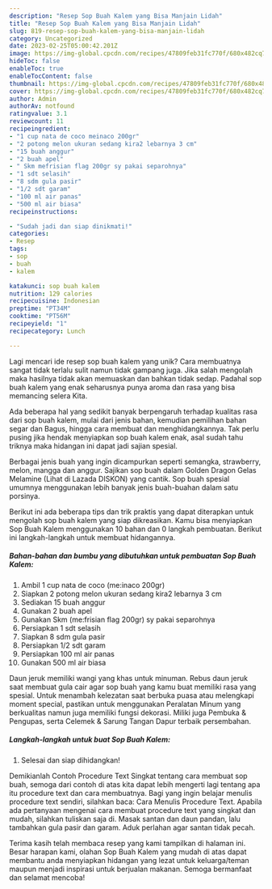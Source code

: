 ```yaml
---
description: "Resep Sop Buah Kalem yang Bisa Manjain Lidah"
title: "Resep Sop Buah Kalem yang Bisa Manjain Lidah"
slug: 819-resep-sop-buah-kalem-yang-bisa-manjain-lidah
category: Uncategorized
date: 2023-02-25T05:00:42.201Z
image: https://img-global.cpcdn.com/recipes/47809feb31fc770f/680x482cq70/sop-buah-kalem-foto-resep-utama.jpg
hideToc: false
enableToc: true
enableTocContent: false
thumbnail: https://img-global.cpcdn.com/recipes/47809feb31fc770f/680x482cq70/sop-buah-kalem-foto-resep-utama.jpg
cover: https://img-global.cpcdn.com/recipes/47809feb31fc770f/680x482cq70/sop-buah-kalem-foto-resep-utama.jpg
author: Admin
authorAv: notfound
ratingvalue: 3.1
reviewcount: 11
recipeingredient:
- "1 cup nata de coco meinaco 200gr"
- "2 potong melon ukuran sedang kira2 lebarnya 3 cm"
- "15 buah anggur"
- "2 buah apel"
- " Skm mefrisian flag 200gr sy pakai separohnya"
- "1 sdt selasih"
- "8 sdm gula pasir"
- "1/2 sdt garam"
- "100 ml air panas"
- "500 ml air biasa"
recipeinstructions:

- "Sudah jadi dan siap dinikmati!"
categories:
- Resep
tags:
- sop
- buah
- kalem

katakunci: sop buah kalem 
nutrition: 129 calories
recipecuisine: Indonesian
preptime: "PT34M"
cooktime: "PT56M"
recipeyield: "1"
recipecategory: Lunch

---
```





Lagi mencari ide resep sop buah kalem yang unik? Cara membuatnya sangat tidak terlalu sulit namun tidak gampang juga. Jika salah mengolah maka hasilnya tidak akan memuaskan dan bahkan tidak sedap. Padahal sop buah kalem yang enak seharusnya punya aroma dan rasa yang bisa memancing selera Kita.





Ada beberapa hal yang sedikit banyak berpengaruh terhadap kualitas rasa dari sop buah kalem, mulai dari jenis bahan, kemudian pemilihan bahan segar dan Bagus, hingga cara membuat dan menghidangkannya. Tak perlu pusing jika hendak menyiapkan sop buah kalem enak,      asal sudah tahu triknya maka hidangan ini dapat jadi sajian spesial.














Berbagai jenis buah yang ingin dicampurkan seperti semangka, strawberry, melon, mangga dan anggur. Sajikan sop buah dalam Golden Dragon Gelas Melamine (Lihat di Lazada DISKON) yang cantik. Sop buah spesial umumnya menggunakan lebih banyak jenis buah-buahan dalam satu porsinya.






Berikut ini ada beberapa tips dan trik praktis yang dapat diterapkan untuk mengolah sop buah kalem yang siap dikreasikan. Kamu bisa menyiapkan Sop Buah Kalem menggunakan 10 bahan dan 0 langkah pembuatan. Berikut ini langkah-langkah untuk membuat hidangannya.

<!--inarticleads1-->

##### Bahan-bahan dan bumbu yang dibutuhkan untuk pembuatan Sop Buah Kalem:

1. Ambil 1 cup nata de coco (me:inaco 200gr)
1. Siapkan 2 potong melon ukuran sedang kira2 lebarnya 3 cm
1. Sediakan 15 buah anggur
1. Gunakan 2 buah apel
1. Gunakan  Skm (me:frisian flag 200gr) sy pakai separohnya
1. Persiapkan 1 sdt selasih
1. Siapkan 8 sdm gula pasir
1. Persiapkan 1/2 sdt garam
1. Persiapkan 100 ml air panas
1. Gunakan 500 ml air biasa


Daun jeruk memiliki wangi yang khas untuk minuman. Rebus daun jeruk saat membuat gula cair agar sop buah yang kamu buat memiliki rasa yang spesial. Untuk menambah kelezatan saat berbuka puasa atau melengkapi moment special, pastikan untuk menggunakan Peralatan Minum yang berkualitas namun juga memiliki fungsi dekorasi. Miliki juga Pembuka &amp; Pengupas, serta Celemek &amp; Sarung Tangan Dapur terbaik persembahan. 

<!--inarticleads2-->

##### Langkah-langkah untuk buat Sop Buah Kalem:


1. Selesai dan siap dihidangkan!

Demikianlah Contoh Procedure Text Singkat tentang cara membuat sop buah, semoga dari contoh di atas kita dapat lebih mengerti lagi tentang apa itu procedure text dan cara membuatnya. Bagi yang ingin belajar menulis procedure text sendiri, silahkan baca: Cara Menulis Procedure Text. Apabila ada pertanyaan mengenai cara membuat procedure text yang singkat dan mudah, silahkan tuliskan saja di. Masak santan dan daun pandan, lalu tambahkan gula pasir dan garam. Aduk perlahan agar santan tidak pecah. 

Terima kasih telah membaca resep yang kami tampilkan di halaman ini. Besar harapan kami, olahan Sop Buah Kalem yang mudah di atas dapat membantu anda menyiapkan hidangan yang lezat untuk keluarga/teman maupun menjadi inspirasi untuk berjualan makanan. Semoga bermanfaat dan selamat mencoba!
